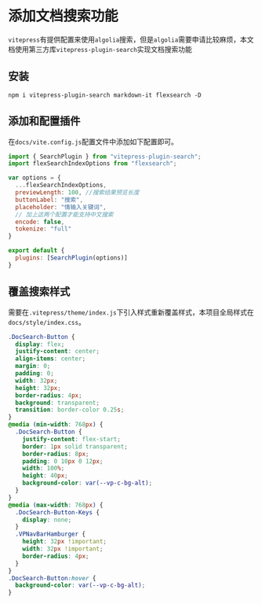 # 添加文档搜索功能
`vitepress`有提供配置来使用`algolia`搜索，但是`algolia`需要申请比较麻烦，本文档使用第三方库`vitepress-plugin-search`实现文档搜索功能

## 安装
```shell
npm i vitepress-plugin-search markdown-it flexsearch -D
```


## 添加和配置插件
在`docs/vite.config.js`配置文件中添加如下配置即可。
```js
import { SearchPlugin } from "vitepress-plugin-search";
import flexSearchIndexOptions from "flexsearch";

var options = {
  ...flexSearchIndexOptions,
  previewLength: 100, //搜索结果预览长度
  buttonLabel: "搜索",
  placeholder: "情输入关键词",
  // 加上这两个配置才能支持中文搜索
  encode: false,
  tokenize: "full"
}

export default {
  plugins: [SearchPlugin(options)]
}
```

## 覆盖搜索样式
需要在`.vitepress/theme/index.js`下引入样式重新覆盖样式，本项目全局样式在`docs/style/index.css`。
```css
.DocSearch-Button {
  display: flex;
  justify-content: center;
  align-items: center;
  margin: 0;
  padding: 0;
  width: 32px;
  height: 32px;
  border-radius: 4px;
  background: transparent;
  transition: border-color 0.25s;
}
@media (min-width: 768px) {
  .DocSearch-Button {
    justify-content: flex-start;
    border: 1px solid transparent;
    border-radius: 8px;
    padding: 0 10px 0 12px;
    width: 100%;
    height: 40px;
    background-color: var(--vp-c-bg-alt);
  }
}
@media (max-width: 768px) {
  .DocSearch-Button-Keys {
    display: none;
  }
  .VPNavBarHamburger {
    height: 32px !important;
    width: 32px !important;
    border-radius: 4px;
  }
}
.DocSearch-Button:hover {
  background-color: var(--vp-c-bg-alt);
}
```